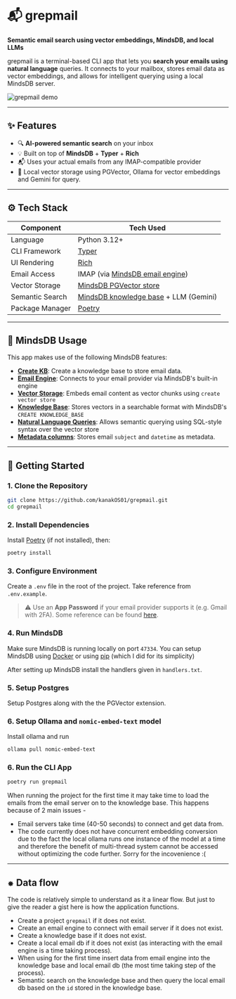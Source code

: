 # 📬 grepmail

**Semantic email search using vector embeddings, MindsDB, and local LLMs**

grepmail is a terminal-based CLI app that lets you **search your emails using natural language** queries. It connects to your mailbox, stores email data as vector embeddings, and allows for intelligent querying using a local MindsDB server.

![grepmail demo](https://img.shields.io/badge/built%20with-mindsdb-blueviolet?style=flat\&)

---

## ✨ Features

* 🔍 **AI-powered semantic search** on your inbox
* 💡 Built on top of **MindsDB** + **Typer** + **Rich**
* 📬 Uses your actual emails from any IMAP-compatible provider
* 📀 Local vector storage using PGVector, Ollama for vector embeddings and Gemini for query.

---

## ⚙️ Tech Stack

| Component       | Tech Used                                  |
| --------------- | ------------------------------------------ |
| Language        | Python 3.12+                               |
| CLI Framework   | [Typer](https://typer.tiangolo.com/)       |
| UI Rendering    | [Rich](https://github.com/Textualize/rich) |
| Email Access    | IMAP (via [MindsDB email engine](https://docs.mindsdb.com/integrations/app-integrations/email#email))         |
| Vector Storage  | [MindsDB PGVector store](https://docs.mindsdb.com/integrations/vector-db-integrations/pgvector#pgvector)            |
| Semantic Search | [MindsDB knowledge base](https://docs.mindsdb.com/mindsdb_sql/knowledge-bases#knowledge-base) + LLM (Gemini)      |
| Package Manager | [Poetry](https://python-poetry.org/)                                    |

---

## 🧠 MindsDB Usage

This app makes use of the following MindsDB features:
* [**Create KB**](https://docs.mindsdb.com/mindsdb_sql/knowledge-bases#create-knowledge-base-syntax): Create a knowledge base to store email data.
* [**Email Engine**](https://docs.mindsdb.com/integrations/app-integrations/email#email): Connects to your email provider via MindsDB's built-in engine
* [**Vector Storage**](https://docs.mindsdb.com/integrations/vector-db-integrations/pgvector#pgvector): Embeds email content as vector chunks using `create vector store`
* [**Knowledge Base**](https://docs.mindsdb.com/mindsdb_sql/knowledge-bases#create-knowledge-base-syntax): Stores vectors in a searchable format with MindsDB's `CREATE KNOWLEDGE_BASE`
* [**Natural Language Queries**](https://docs.mindsdb.com/mindsdb_sql/knowledge-bases#select-from-kb-syntax): Allows semantic querying using SQL-style syntax over the vector store
* [**Metadata columns**](https://docs.mindsdb.com/mindsdb_sql/knowledge-bases#metadata-columns): Stores email `subject` and `datetime` as metadata.

---

## 🚀 Getting Started

### 1. Clone the Repository

```bash
git clone https://github.com/kanakOS01/grepmail.git
cd grepmail
```

### 2. Install Dependencies

Install [Poetry](https://python-poetry.org/docs/#installation) (if not installed), then:

```bash
poetry install
```

### 3. Configure Environment

Create a `.env` file in the root of the project. Take reference from `.env.example`.

> ⚠️ Use an **App Password** if your email provider supports it (e.g. Gmail with 2FA). Some reference can be found [here](https://support.google.com/accounts/answer/185833?hl=en).

### 4. Run MindsDB

Make sure MindsDB is running locally on port `47334`. You can setup MindsDB using [Docker](https://docs.mindsdb.com/setup/self-hosted/docker) or using [pip](https://docs.mindsdb.com/setup/self-hosted/pip/source) (which I did for its simplicity)

After setting up MindsDB install the handlers given in `handlers.txt`.

### 5. Setup Postgres

Setup Postgres along with the the PGVector extension.

### 6. Setup Ollama and `nomic-embed-text` model

Install ollama and run 
```bash
ollama pull nomic-embed-text
```

### 6. Run the CLI App

```bash
poetry run grepmail
```

When running the project for the first time it may take time to load the emails from the email server on to the knowledge base. This happens because of 2 main issues - 
- Email servers take time (40-50 seconds) to connect and get data from.
- The code currently does not have concurrent embedding conversion due to the fact the local ollama runs one instance of the model at a time and therefore the benefit of multi-thread system cannot be accessed without optimizing the code further. Sorry for the incovenience :(

---

## ⁕ Data flow
The code is relatively simple to understand as it a linear flow. But just to give the reader a gist here is how the application functions.
- Create a project `grepmail` if it does not exist.
- Create an email engine to connect with email server if it does not exist.
- Create a knowledge base if it does not exist.
- Create a local email db if it does not exist (as interacting with the email engine is a time taking process).
- When using for the first time insert data from email engine into the knowledge base and local email db (the most time taking step of the process).
- Semantic search on the knowledge base and then query the local email db based on the `id` stored in the knowledge base.
